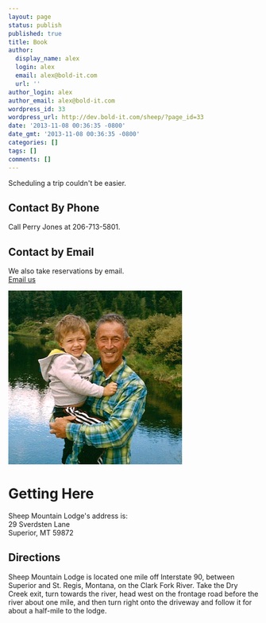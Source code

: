 ```yaml
---
layout: page
status: publish
published: true
title: Book
author:
  display_name: alex
  login: alex
  email: alex@bold-it.com
  url: ''
author_login: alex
author_email: alex@bold-it.com
wordpress_id: 33
wordpress_url: http://dev.bold-it.com/sheep/?page_id=33
date: '2013-11-08 00:36:35 -0800'
date_gmt: '2013-11-08 00:36:35 -0800'
categories: []
tags: []
comments: []
---
```

<div class="jumbotron">
    <div class="row">
        <div class="col-md-8">
            <p>Scheduling a trip couldn't be easier.</p>
            <h2>Contact By Phone</h2>
            <p>Call Perry Jones at 206-713-5801.</p>
            <h2>Contact by Email</h2>
            <p>We also take reservations by email.<br />
                <a class="btn btn-info" href="mailto:kphbc@earthlink.net?subject=Sheep%20Mountain%20Lodge" target="_blank">Email us</a>
            </p>
            <div class="col-md-4">
                <img class="img-responsive img-rounded" src="../images/contact-side.png" alt="Perry Jones" />
            </div>
            <h1>Getting Here</h1>
            <p>
                Sheep Mountain Lodge's address is:<br />
                29 Sverdsten Lane<br />
                Superior, MT 59872
            </p>
            <h2>Directions</h2>
            <p>
                Sheep Mountain Lodge is located one mile off Interstate 90, between Superior and St. Regis, Montana, on the Clark Fork River. Take the Dry Creek exit, turn towards the river, head west on the frontage road before the river about one mile, and then turn right onto the driveway and follow it for about a half-mile to the lodge.
            </p>
        </div>
    </div>
</div>